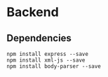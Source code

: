 # Backend

## Dependencies

```
npm install express --save
npm install xml-js --save
npm install body-parser --save
```